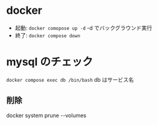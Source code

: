# docker
- 起動:  `docker comopose up -d` -d でバックグラウンド実行
- 終了: `docker compose down`

# mysql のチェック
`docker compose exec db /bin/bash` db はサービス名

## 削除
docker system prune --volumes

